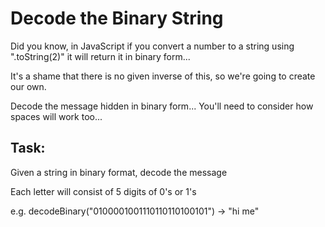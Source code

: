 # Decode the Binary String

Did you know, in JavaScript if you convert a number to a string using ".toString(2)" it will return it in binary form...

It's a shame that there is no given inverse of this, so we're going to create our own.

Decode the message hidden in binary form... You'll need to consider how spaces will work too...

## Task:

Given a string in binary format, decode the message

Each letter will consist of 5 digits of 0's or 1's

e.g. decodeBinary("0100001001110110110100101") -> "hi me"